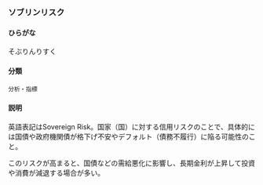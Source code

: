 <div style="display:none;">

## [あ行](securities-terms?id=あ行)
## [か行](securities-terms?id=か行)
## [さ行](securities-terms?id=さ行)

</div>

### ソブリンリスク

#### ひらがな

そぶりんりすく

#### 分類

`分析・指標`

#### 説明

英語表記はSovereign Risk。国家（国）に対する信用リスクのことで、具体的には国債や政府機関債が格下げ不安やデフォルト（債務不履行）に陥る可能性のこと。
このリスクが高まると、国債などの需給悪化に影響し、長期金利が上昇して投資や消費が減退する場合が多い。

<div style="display:none;">

## [た行](securities-terms?id=た行)
## [な行](securities-terms?id=な行)
## [は行](securities-terms?id=は行)
## [ま行](securities-terms?id=ま行)
## [や行](securities-terms?id=や行)
## [ら行](securities-terms?id=ら行)
## [わ行](securities-terms?id=わ行)
## [英数字・記号](securities-terms?id=英数字・記号)

</div>

